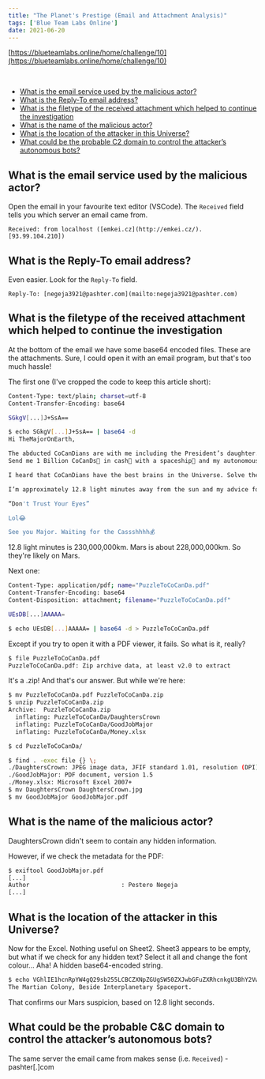 ```yaml
---
title: "The Planet's Prestige (Email and Attachment Analysis)"
tags: ['Blue Team Labs Online']
date: 2021-06-20
---
```


[https://blueteamlabs.online/home/challenge/10](https://blueteamlabs.online/home/challenge/10)

<br>

- [What is the email service used by the malicious actor?](#what-is-the-email-service-used-by-the-malicious-actor)
- [What is the Reply-To email address?](#what-is-the-reply-to-email-address)
- [What is the filetype of the received attachment which helped to continue the investigation](#what-is-the-filetype-of-the-received-attachment-which-helped-to-continue-the-investigation)
- [What is the name of the malicious actor?](#what-is-the-name-of-the-malicious-actor)
- [What is the location of the attacker in this Universe?](#what-is-the-location-of-the-attacker-in-this-universe)
- [What could be the probable C2 domain to control the attacker’s autonomous bots?](#what-could-be-the-probable-cc-domain-to-control-the-attackers-autonomous-bots)

## What is the email service used by the malicious actor?

Open the email in your favourite text editor (VSCode). The `Received` field tells you which server an email came from.

`Received: from localhost ([emkei.cz](http://emkei.cz/). [93.99.104.210])`

## What is the Reply-To email address?

Even easier. Look for the `Reply-To` field.

`Reply-To: [negeja3921@pashter.com](mailto:negeja3921@pashter.com)`

## What is the filetype of the received attachment which helped to continue the investigation

At the bottom of the email we have some base64 encoded files. These are the attachments. Sure, I could open it with an email program, but that's too much hassle!

The first one (I've cropped the code to keep this article short):

```bash
Content-Type: text/plain; charset=utf-8
Content-Transfer-Encoding: base64

SGkgV[...]J+SsA==
```

```bash
$ echo SGkgV[...]J+SsA== | base64 -d
Hi TheMajorOnEarth,

The abducted CoCanDians are with me including the President’s daughter. Dont worry. They are safe in a secret location.
Send me 1 Billion CoCanDs🤑 in cash💸 with a spaceship🚀 and my autonomous bots will safely bring back your citizens.

I heard that CoCanDians have the best brains in the Universe. Solve the puzzle I sent as an attachment for the next steps.

I’m approximately 12.8 light minutes away from the sun and my advice for the puzzle is

“Don't Trust Your Eyes”

Lol😂

See you Major. Waiting for the Cassshhhh💰
```

12.8 light minutes is 230,000,000km. Mars is about 228,000,000km. So they're likely on Mars.

Next one:

```bash
Content-Type: application/pdf; name="PuzzleToCoCanDa.pdf"
Content-Transfer-Encoding: base64
Content-Disposition: attachment; filename="PuzzleToCoCanDa.pdf"

UEsDB[...]AAAAA=
```

```bash
$ echo UEsDB[...]AAAAA= | base64 -d > PuzzleToCoCanDa.pdf
```

Except if you try to open it with a PDF viewer, it fails. So what is it, really?

```bash
$ file PuzzleToCoCanDa.pdf
PuzzleToCoCanDa.pdf: Zip archive data, at least v2.0 to extract
```

It's a .zip! And that's our answer. But while we're here:

```bash
$ mv PuzzleToCoCanDa.pdf PuzzleToCoCanDa.zip
$ unzip PuzzleToCoCanDa.zip
Archive:  PuzzleToCoCanDa.zip
  inflating: PuzzleToCoCanDa/DaughtersCrown
  inflating: PuzzleToCoCanDa/GoodJobMajor
  inflating: PuzzleToCoCanDa/Money.xlsx

$ cd PuzzleToCoCanDa/

$ find . -exec file {} \;
./DaughtersCrown: JPEG image data, JFIF standard 1.01, resolution (DPI), density 120x120, segment length 16, baseline, precision 8, 822x435, components 3
./GoodJobMajor: PDF document, version 1.5
./Money.xlsx: Microsoft Excel 2007+
$ mv DaughtersCrown DaughtersCrown.jpg
$ mv GoodJobMajor GoodJobMajor.pdf
```

## What is the name of the malicious actor?

DaughtersCrown didn't seem to contain any hidden information.

However, if we check the metadata for the PDF:

```bash
$ exiftool GoodJobMajor.pdf
[...]
Author                          : Pestero Negeja
[...]
```

## What is the location of the attacker in this Universe?

Now for the Excel. Nothing useful on Sheet2. Sheet3 appears to be empty, but what if we check for any hidden text? Select it all and change the font colour... Aha! A hidden base64-encoded string.

```bash
$ echo VGhlIE1hcnRpYW4gQ29sb255LCBCZXNpZGUgSW50ZXJwbGFuZXRhcnkgU3BhY2Vwb3J0Lg== | base64 -d
The Martian Colony, Beside Interplanetary Spaceport.
```

That confirms our Mars suspicion, based on 12.8 light seconds.

## What could be the probable C&C domain to control the attacker’s autonomous bots?

The same server the email came from makes sense (i.e. `Received`) - pashter[.]com